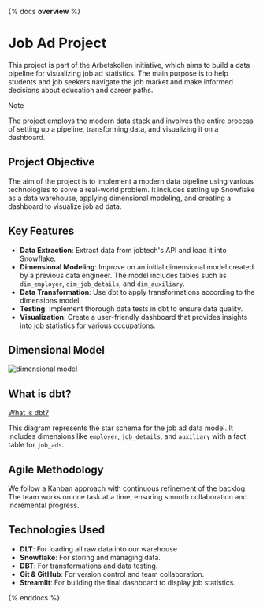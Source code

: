 {% docs __overview__ %}

# Job Ad Project

This project is part of the Arbetskollen initiative, which aims to build a data pipeline for visualizing job ad statistics. The main purpose is to help students and job seekers navigate the job market and make informed decisions about education and career paths.

> [!NOTE]
> The project employs the modern data stack and involves the entire process of setting up a pipeline, transforming data, and visualizing it on a dashboard.

## Project Objective

The aim of the project is to implement a modern data pipeline using various technologies to solve a real-world problem. It includes setting up Snowflake as a data warehouse, applying dimensional modeling, and creating a dashboard to visualize job ad data.

## Key Features

- **Data Extraction**: Extract data from jobtech's API and load it into Snowflake.
- **Dimensional Modeling**: Improve on an initial dimensional model created by a previous data engineer. The model includes tables such as `dim_employer`, `dim_job_details`, and `dim_auxiliary`.
- **Data Transformation**: Use dbt to apply transformations according to the dimensions model.
- **Testing**: Implement thorough data tests in dbt to ensure data quality.
- **Visualization**: Create a user-friendly dashboard that provides insights into job statistics for various occupations.
  
## Dimensional Model 

![dimensional model](assets/dimensional_model.png)

## What is dbt?
[What is dbt?](docs/whatisdbt.md)

This diagram represents the star schema for the job ad data model. It includes dimensions like `employer`, `job_details`, and `auxiliary` with a fact table for `job_ads`.

## Agile Methodology

We follow a Kanban approach with continuous refinement of the backlog. The team works on one task at a time, ensuring smooth collaboration and incremental progress.

## Technologies Used

- **DLT**: For loading all raw data into our warehouse
- **Snowflake**: For storing and managing data.
- **DBT**: For transformations and data testing.
- **Git & GitHub**: For version control and team collaboration.
- **Streamlit**: For building the final dashboard to display job statistics.

{% enddocs %}